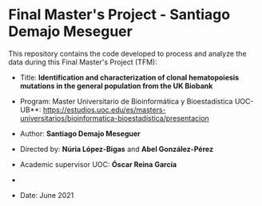 # Final Master's Project - Santiago Demajo Meseguer

This repository contains the code developed to process and analyze the data during this Final Master's Project (TFM):

- Title: **Identification and characterization of clonal hematopoiesis mutations in the general population from the UK Biobank**

- Program: Master Universitario de Bioinformática y Bioestadística UOC-UB**: https://estudios.uoc.edu/es/masters-universitarios/bioinformatica-bioestadistica/presentacion

- Author: **Santiago Demajo Meseguer**

- Directed by: **Núria López-Bigas** and **Abel González-Pérez**

- Academic supervisor UOC: **Óscar Reina García**
-
- Date: June 2021
